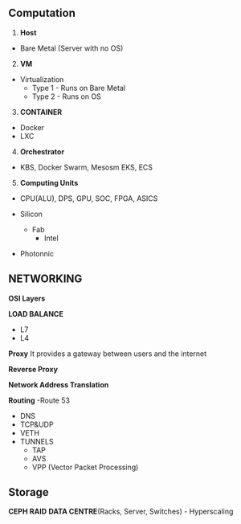 ## Computation
1. **Host**
- Bare Metal (Server with no OS)

2. **VM**
- Virtualization 
    - Type 1 - Runs on Bare Metal
     - Type 2 - Runs on OS

3. **CONTAINER**
 - Docker
 - LXC

4. **Orchestrator**
- KBS, Docker Swarm, Mesosm EKS, ECS

5. **Computing Units**
- CPU(ALU), DPS, GPU, SOC, FPGA, ASICS
- Silicon
    - Fab
      - Intel
      
- Photonnic 

## NETWORKING
**OSI Layers**

**LOAD BALANCE**
- L7
- L4

**Proxy**
 It provides a gateway between users and the internet

**Reverse Proxy**

**Network Address Translation**


**Routing**
-Route 53
   - DNS
   - TCP&UDP
   - VETH
   - TUNNELS
        - TAP
        - AVS
        - VPP (Vector Packet Processing)

## Storage
   **CEPH**
   **RAID**
   **DATA CENTRE**(Racks, Server, Switches)
         - Hyperscaling



